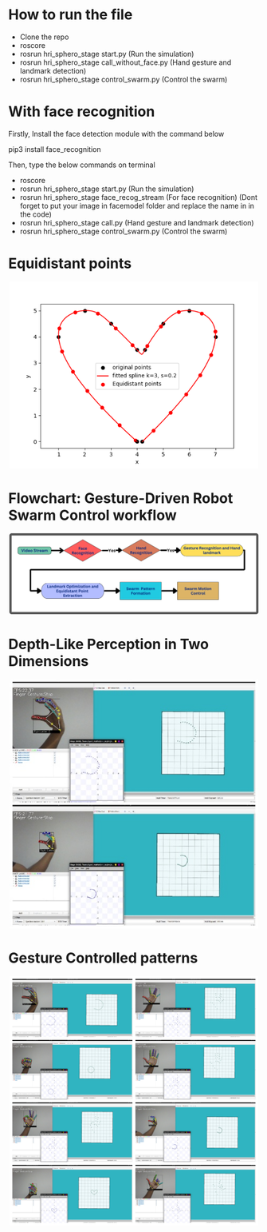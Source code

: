 # How to run the file

- Clone the repo 
- roscore
- rosrun hri_sphero_stage start.py (Run the simulation)
- rosrun hri_sphero_stage call_without_face.py (Hand gesture and landmark detection)
- rosrun hri_sphero_stage control_swarm.py (Control the swarm)

# With face recognition 

Firstly, Install the face detection module with the command below

pip3 install face_recognition

Then, type the below commands on terminal

- roscore
- rosrun hri_sphero_stage start.py (Run the simulation)
- rosrun hri_sphero_stage face_recog_stream (For face recognition) (Dont forget to put your image in facemodel folder and replace the name in in the code)
- rosrun hri_sphero_stage call.py (Hand gesture and landmark detection)
- rosrun hri_sphero_stage control_swarm.py (Control the swarm)

<!-- ![Alt text](relative%20path/Images/Big_c.png?raw=true "Title") -->
<!-- ![Getting Started](sphero_stage/Images/Big_c.png) -->

# Equidistant points
<div style="text-align:center">
  <img src="sphero_stage/Images/Heart_curve.png" alt="Getting Started" width="500"/>
</div>

# Flowchart: Gesture-Driven Robot Swarm Control workflow
<div style="text-align:center">
  <img src="sphero_stage/Images/HRI flowchart.png" alt="Getting Started" width="500"/>
</div>

# Depth-Like Perception in Two Dimensions
<div style="text-align:center">
  <img src="sphero_stage/Images/Scaled.jpg" alt="Getting Started" width="500"/>
</div>

# Gesture Controlled patterns
<div style="text-align:center">
  <img src="sphero_stage/Images/collages_photos.jpg" alt="Getting Started" width="500"/>
</div>